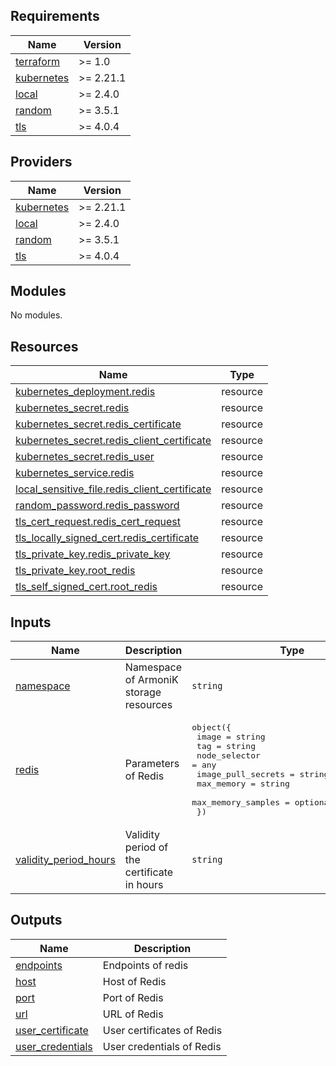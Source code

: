 <!-- BEGIN_TF_DOCS -->
## Requirements

| Name | Version |
|------|---------|
| <a name="requirement_terraform"></a> [terraform](#requirement\_terraform) | >= 1.0 |
| <a name="requirement_kubernetes"></a> [kubernetes](#requirement\_kubernetes) | >= 2.21.1 |
| <a name="requirement_local"></a> [local](#requirement\_local) | >= 2.4.0 |
| <a name="requirement_random"></a> [random](#requirement\_random) | >= 3.5.1 |
| <a name="requirement_tls"></a> [tls](#requirement\_tls) | >= 4.0.4 |

## Providers

| Name | Version |
|------|---------|
| <a name="provider_kubernetes"></a> [kubernetes](#provider\_kubernetes) | >= 2.21.1 |
| <a name="provider_local"></a> [local](#provider\_local) | >= 2.4.0 |
| <a name="provider_random"></a> [random](#provider\_random) | >= 3.5.1 |
| <a name="provider_tls"></a> [tls](#provider\_tls) | >= 4.0.4 |

## Modules

No modules.

## Resources

| Name | Type |
|------|------|
| [kubernetes_deployment.redis](https://registry.terraform.io/providers/hashicorp/kubernetes/latest/docs/resources/deployment) | resource |
| [kubernetes_secret.redis](https://registry.terraform.io/providers/hashicorp/kubernetes/latest/docs/resources/secret) | resource |
| [kubernetes_secret.redis_certificate](https://registry.terraform.io/providers/hashicorp/kubernetes/latest/docs/resources/secret) | resource |
| [kubernetes_secret.redis_client_certificate](https://registry.terraform.io/providers/hashicorp/kubernetes/latest/docs/resources/secret) | resource |
| [kubernetes_secret.redis_user](https://registry.terraform.io/providers/hashicorp/kubernetes/latest/docs/resources/secret) | resource |
| [kubernetes_service.redis](https://registry.terraform.io/providers/hashicorp/kubernetes/latest/docs/resources/service) | resource |
| [local_sensitive_file.redis_client_certificate](https://registry.terraform.io/providers/hashicorp/local/latest/docs/resources/sensitive_file) | resource |
| [random_password.redis_password](https://registry.terraform.io/providers/hashicorp/random/latest/docs/resources/password) | resource |
| [tls_cert_request.redis_cert_request](https://registry.terraform.io/providers/hashicorp/tls/latest/docs/resources/cert_request) | resource |
| [tls_locally_signed_cert.redis_certificate](https://registry.terraform.io/providers/hashicorp/tls/latest/docs/resources/locally_signed_cert) | resource |
| [tls_private_key.redis_private_key](https://registry.terraform.io/providers/hashicorp/tls/latest/docs/resources/private_key) | resource |
| [tls_private_key.root_redis](https://registry.terraform.io/providers/hashicorp/tls/latest/docs/resources/private_key) | resource |
| [tls_self_signed_cert.root_redis](https://registry.terraform.io/providers/hashicorp/tls/latest/docs/resources/self_signed_cert) | resource |

## Inputs

| Name | Description | Type | Default | Required |
|------|-------------|------|---------|:--------:|
| <a name="input_namespace"></a> [namespace](#input\_namespace) | Namespace of ArmoniK storage resources | `string` | n/a | yes |
| <a name="input_redis"></a> [redis](#input\_redis) | Parameters of Redis | <pre>object({<br>    image              = string<br>    tag                = string<br>    node_selector      = any<br>    image_pull_secrets = string<br>    max_memory         = string<br>    max_memory_samples = optional(string, "")<br>  })</pre> | n/a | yes |
| <a name="input_validity_period_hours"></a> [validity\_period\_hours](#input\_validity\_period\_hours) | Validity period of the certificate in hours | `string` | `"8760"` | no |

## Outputs

| Name | Description |
|------|-------------|
| <a name="output_endpoints"></a> [endpoints](#output\_endpoints) | Endpoints of redis |
| <a name="output_host"></a> [host](#output\_host) | Host of Redis |
| <a name="output_port"></a> [port](#output\_port) | Port of Redis |
| <a name="output_url"></a> [url](#output\_url) | URL of Redis |
| <a name="output_user_certificate"></a> [user\_certificate](#output\_user\_certificate) | User certificates of Redis |
| <a name="output_user_credentials"></a> [user\_credentials](#output\_user\_credentials) | User credentials of Redis |
<!-- END_TF_DOCS -->
